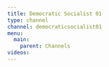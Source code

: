 ```yaml
---
title: Democratic Socialist 01
type: channel
channel: democraticsocialist01
menu:
  main:
    parent: Channels
videos:
---
```

